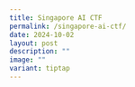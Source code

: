 ```yaml
---
title: Singapore AI CTF
permalink: /singapore-ai-ctf/
date: 2024-10-02
layout: post
description: ""
image: ""
variant: tiptap
---
```


